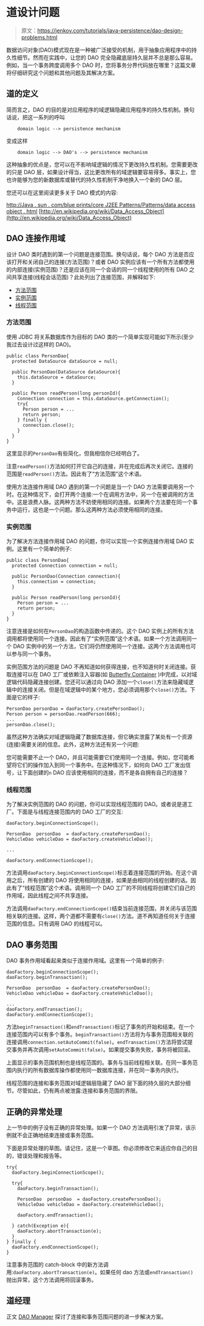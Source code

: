 # 道设计问题

> 原文：<https://jenkov.com/tutorials/java-persistence/dao-design-problems.html>

数据访问对象(DAO)模式现在是一种被广泛接受的机制，用于抽象应用程序中的持久性细节。然而在实践中，让您的 DAO 完全隐藏底层持久层并不总是那么容易。例如，当一个事务跨度调用多个 DAO 时，您将事务分界代码放在哪里？这篇文章将仔细研究这个问题和其他问题及其解决方案。

## 道的定义

简而言之，DAO 的目的是对应用程序的域逻辑隐藏应用程序的持久性机制。换句话说，把这一系列的呼叫

```
    domain logic --> persistence mechanism

```

变成这样

```
    domain logic --> DAO's --> persistence mechanism

```

这种抽象的优点是，您可以在不影响域逻辑的情况下更改持久性机制。您需要更改的只是 DAO 层，如果设计得当，这比更改所有的域逻辑要容易得多。事实上，您也许能够为您的新数据库或替代的持久性机制干净地换入一个新的 DAO 层。

您还可以在这里阅读更多关于 DAO 模式的内容:

[http://Java . sun . com/blue prints/core J2EE Patterns/Patterns/data access object . html](http://java.sun.com/blueprints/corej2eepatterns/Patterns/DataAccessObject.html)
[http://en.wikipedia.org/wiki/Data_Access_Object](http://en.wikipedia.org/wiki/Data_Access_Object)

## DAO 连接作用域

设计 DAO 类时遇到的第一个问题是连接范围。换句话说，每个 DAO 方法是否应该打开和关闭自己的连接(方法范围)？或者 DAO 实例应该有一个所有方法都使用的内部连接(实例范围)？还是应该在同一个会话的同一个线程使用的所有 DAO 之间共享连接(线程会话范围)？此处列出了连接范围，并解释如下:

*   [方法范围](#methodscope)
*   [实例范围](#instancescope)
*   [线程范围](#threadscope)

### 方法范围

使用 JDBC 将关系数据库作为目标的 DAO 类的一个简单实现可能如下所示(至少我过去设计过这样的 DAO)。

```
public class PersonDao{
  protected DataSource dataSource = null;

  public PersonDao(DataSource dataSource){
    this.dataSource = dataSource;
  }

  public Person readPerson(long personId){
    Connection connection = this.dataSource.getConnection();
    try{
      Person person = ...
      return person;
    } finally {
      connection.close();
    }
  }
}

```

这里显示的`PersonDao`有些简化，但我相信你已经明白了。

注意`readPerson()`方法如何打开它自己的连接，并在完成后再次关闭它。连接的范围是`readPerson()`方法。因此有了“方法范围”这个术语。

使用方法连接作用域 DAO 遇到的第一个问题是当一个 DAO 方法需要调用另一个时。在这种情况下，会打开两个连接:一个在调用方法中，另一个在被调用的方法中。这是浪费人脉。这两种方法不妨使用相同的连接。如果两个方法要在同一个事务中运行，这也是一个问题。那么这两种方法必须使用相同的连接。

### 实例范围

为了解决方法连接作用域 DAO 的问题，你可以实现一个实例连接作用域 DAO 实例。这里有一个简单的例子:

```
public class PersonDao{
  protected Connection connection = null;

  public PersonDao(Connection connection){
    this.connection = connection;
  }

  public Person readPerson(long personId){
    Person person = ...
    return person;
  }
}

```

注意连接是如何在`PersonDao`的构造函数中传递的。这个 DAO 实例上的所有方法调用都将使用同一个连接。因此有了“实例范围”这个术语。如果一个方法调用同一个 DAO 实例中的另一个方法，它们将仍然使用同一个连接。这两个方法调用也可以参与同一个事务。

实例范围方法的问题是 DAO 不再知道如何获得连接，也不知道何时关闭连接。获取连接可以在 DAO 工厂或依赖注入容器(如 [Butterfly Container](http://butterfly.jenkov.com) )中完成，以对域逻辑代码隐藏连接创建。您还可以通过向 DAO 添加一个`close()`方法来隐藏域逻辑中的连接关闭。但是在域逻辑中的某个地方，您必须调用那个`close()`方法。下面是它的样子:

```
PersonDao personDao = daoFactory.createPersonDao();
Person person = personDao.readPerson(666);
...
personDao.close();

```

虽然这种方法确实对域逻辑隐藏了数据库连接，但它确实泄露了某处有一个资源(连接)需要关闭的信息。此外，这种方法还有另一个问题:

您可能需要不止一个 DAO，并且可能需要它们使用同一个连接。例如，您可能希望将它们的操作加入到同一个事务中。在这种情况下，如何向 DAO 工厂发出信号，让下面创建的`n` DAO 应该使用相同的连接，而不是各自拥有自己的连接？

### 线程范围

为了解决实例范围的 DAO 的问题，你可以实现线程范围的 DAO。或者说是道工厂。下面是与线程连接范围内的 DAO 工厂的交互:

```
daoFactory.beginConnectionScope();

PersonDao  personDao  = daoFactory.createPersonDao();
VehicleDao vehicleDao = daoFactory.createVehicleDao();

...

daoFactory.endConnectionScope();

```

方法调用`daoFactory.beginConnectionScope()`标志着连接范围的开始。在这个调用之后，所有创建的 DAO 将使用相同的连接，如果是由相同的线程创建的话。因此有了“线程范围”这个术语。调用同一个 DAO 工厂的不同线程将创建它们自己的作用域，因此线程之间不共享连接。

方法调用`daoFactory.endConnectionScope()`结束当前连接范围，并关闭与该范围相关联的连接。这样，两个道都不需要有`close()`方法。道不再知道任何关于连接范围的信息。只有调用 DAO 的线程可以。

## DAO 事务范围

DAO 事务作用域看起来类似于连接作用域。这里有一个简单的例子:

```
daoFactory.beginConnectionScope();
daoFactory.beginTransaction();

PersonDao  personDao  = daoFactory.createPersonDao();
VehicleDao vehicleDao = daoFactory.createVehicleDao();

...
daoFactory.endTransaction();
daoFactory.endConnectionScope();

```

方法`beginTransaction()`和`endTransaction()`标记了事务的开始和结束。在一个连接范围内可以有多个事务。`beginTransaction()`方法将为与事务范围相关联的连接调用`connection.setAutoCommit(false)`。`endTransaction()`方法将尝试提交事务并再次调用`setAutoCommit(false)`。如果提交事务失败，事务将被回滚。

上面显示的事务范围机制也是线程范围的。事务与当前线程相关联。在同一事务范围内执行的所有数据库操作都使用同一数据库连接，并在同一事务内执行。

线程范围的连接和事务范围对域逻辑层隐藏了 DAO 层下面的持久层的大部分细节。尽管如此，仍有两点被泄露:连接和事务范围的界限。

## 正确的异常处理

上一节中的例子没有正确的异常处理。如果一个 DAO 方法调用引发了异常，该示例就不会正确地结束连接或事务范围。

下面是异常处理的草图。请记住，这是一个草图。你必须修改它来适应你自己的目的，错误处理和报告等。

```
try{
  daoFactory.beginConnectionScope();

  try{
    daoFactory.beginTransaction();

    PersonDao  personDao  = daoFactory.createPersonDao();
    VehicleDao vehicleDao = daoFactory.createVehicleDao();

    daoFactory.endTransaction();

  } catch(Exception e){
    daoFactory.abortTransaction(e);
  }
} finally {
  daoFactory.endConnectionScope();
}

```

注意事务范围的 catch-block 中的新方法调用:`daoFactory.abortTransaction(e)`。如果任何 dao 方法或`endTransaction()`抛出异常，这个方法调用将回滚事务。

## 道经理

正文 [DAO Manager](dao-manager.html) 探讨了连接和事务范围问题的进一步解决方案。